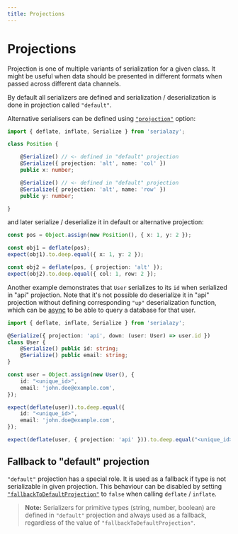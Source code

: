 ```yaml
---
title: Projections
---
```


# Projections

Projection is one of multiple variants of serialization for a given class.
It might be useful when data should be presented in different formats when passed across different data channels.

By default all serializers are defined and serialization / deserialization is done in projection called `"default"`.

Alternative serialisers can be defined using [`"projection"`](/options#projection) option:

```ts
import { deflate, inflate, Serialize } from 'serialazy';

class Position {

    @Serialize() // <- defined in "default" projection
    @Serialize({ projection: 'alt', name: 'col' })
    public x: number;

    @Serialize() // <- defined in "default" projection
    @Serialize({ projection: 'alt', name: 'row' })
    public y: number;

}
```

and later serialize / deserialize it in default or alternative projection:

```ts
const pos = Object.assign(new Position(), { x: 1, y: 2 });

const obj1 = deflate(pos);
expect(obj1).to.deep.equal({ x: 1, y: 2 });

const obj2 = deflate(pos, { projection: 'alt' });
expect(obj2).to.deep.equal({ col: 1, row: 2 });
```

Another example demonstrates that `User` serializes to its `id` when serialized in "api" projection.
Note that it's not possible do deserialize it in "api" projection without defining corresponding `"up"`
deserialization function, which can be [async](/async) to be able to query a database for that user.

```ts
import { deflate, inflate, Serialize } from 'serialazy';

@Serialize({ projection: 'api', down: (user: User) => user.id })
class User {
    @Serialize() public id: string;
    @Serialize() public email: string;
}

const user = Object.assign(new User(), {
    id: "<unique_id>",
    email: 'john.doe@example.com',
});

expect(deflate(user)).to.deep.equal({
    id: "<unique_id>",
    email: 'john.doe@example.com',
});

expect(deflate(user, { projection: 'api' })).to.deep.equal("<unique_id>");
```

## Fallback to "default" projection

`"default"` projection has a special role. It is used as a fallback if type is not serializable in given projection.
This behaviour can be disabled by setting [`"fallbackToDefaultProjection"`](/options#fallbacktodefaultprojection) to `false`
when calling `deflate` / `inflate`.

> __Note:__ Serializers for primitive types (string, number, boolean) are defined in `"default"` projection and
  always used as a fallback, regardless of the value of `"fallbackToDefaultProjection"`.
